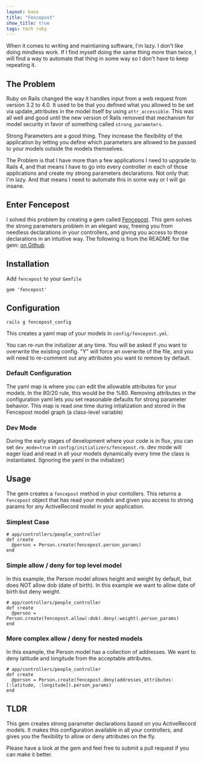 ```yaml
---
layout: base
title: "Fencepost"
show_title: true
tags: tech ruby
---
```


When it comes to writing and maintianing software, I'm lazy.
I don't like doing mindless work. If I find myself doing the same thing
more than twice, I will find a way to automate that thing in some way so I don't
have to keep repeating it.

## The Problem
Ruby on Rails changed the way it handles input from a web request from version
3.2 to 4.0. It used to be that you defined what you allowed to be set via
update_attributes in the model itself by using `attr_accessible`. This was all
well and good until the new version of Rails removed that mechanism for
model security in favor of something called `strong_parameters`.

Strong Parameters are a good thing. They increase the flexibility of the application
by letting you define which parameters are allowed to be passed to your models
outside the models themselves.

The Problem is that I have more than a few applications I need to upgrade to
Rails 4, and that means I have to go into every controller in each of those
applications and create my strong parameters declarations. Not only that: I'm
lazy. And that means I need to automate this in some way or I will go insane.

## Enter Fencepost

I solved this problem by creating a gem called [Fencepost](http://rubygems.org/gems/fencepost).
This gem solves the strong parameters problem in an elegant way, freeing you
from needless declarations in your controllers, and giving you access to those
declarations in an intuitive way. The following is from the README for the gem:
[on Github](https://github.com/scotthelm/fencepost)

## Installation

Add `fencepost` to your `Gemfile`

    gem 'fencepost'


## Configuration


    rails g fencepost_config

This creates a yaml map of your models in `config/fencepost.yml`.

You can re-run the initializer at any time. You will be asked if you want to
overwrite the existing config. "Y" will force an overwrite of the file, and you
will need to re-comment out any attributes you want to remove by default.

### Default Configuration

The yaml map is where you can edit the allowable attributes for your models. In
the 80/20 rule, this would be the %80. Removing attributes in the configuration
yaml lets you set reasonable defaults for strong parameter behavior.
This map is read one time during intialization and stored in the Fencepost
model graph (a class-level variable)

### Dev Mode

During the early stages of development where your code is in flux, you can set
`dev_mode=true` in `config/initializers/fencepost.rb`. dev mode will eager load
and read in all your models dynamically every time the class is instantiated.
(Ignoring the yaml in the initializer)

## Usage

The gem creates a `fencepost` method in your contollers. This returns a
`Fencepost` object that has read your models and given you access to strong
params for any ActiveRecord model in your application.

### Simplest Case

    # app/controllers/people_controller
    def create
      @person = Person.create(fencepost.person_params)
    end

### Simple allow / deny for top level model

In this example, the Person model allows height and weight by default, but does
NOT allow dob (date of birth). In this example we want to allow date of birth but
deny weight.

    # app/controllers/people_controller
    def create
      @person = Person.create(fencepost.allow(:dob).deny(:weight).person_params)
    end

### More complex allow / deny for nested models

In this example, the Person model has a collection of addresses. We want to
deny latitude and longitude from the acceptable attributes.

    # app/controllers/people_controller
    def create
      @person = Person.create(fencepost.deny(addresses_attributes: [:latitude, :longitude]).person_params)
    end

## TLDR

This gem creates strong parameter declarations based on you ActiveRecord models.
It makes this configuration available in all your controllers, and gives you
the flexibility to allow or deny attributes on the fly.

Please have a look at the gem and feel free to submit a pull request if you 
can make it better.

